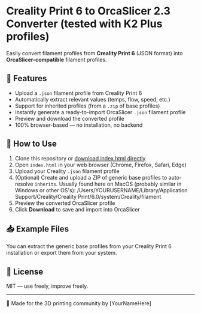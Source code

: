# Creality Print 6 to OrcaSlicer 2.3 Converter (tested with K2 Plus profiles)

Easily convert filament profiles from **Creality Print 6** (JSON format) into **OrcaSlicer-compatible** filament profiles.

## 🚀 Features

- Upload a `.json` filament profile from Creality Print 6
- Automatically extract relevant values (temps, flow, speed, etc.)
- Support for inherited profiles (from a `.zip` of base profiles)
- Instantly generate a ready-to-import OrcaSlicer `.json` filament profile
- Preview and download the converted profile
- 100% browser-based — no installation, no backend

## 🧰 How to Use

1. Clone this repository or [download index.html directly](index.html)
2. Open `index.html` in your web browser (Chrome, Firefox, Safari, Edge)
3. Upload your Creality `.json` filament profile
4. (Optional) Create and upload a ZIP of generic base profiles to auto-resolve `inherits`. Usually found here on MacOS (probably similar in Windows or other OS's): /Users/YOURUSERNAME/Library/Application Support/Creality/Creality Print/6.0/system/Creality/filament
5. Preview the converted OrcaSlicer profile
6. Click **Download** to save and import into OrcaSlicer

## 📥 Example Files

You can extract the generic base profiles from your Creality Print 6 installation or export them from your system.

## 📄 License

MIT — use freely, improve freely.

---

🔗 Made for the 3D printing community by [YourNameHere]
